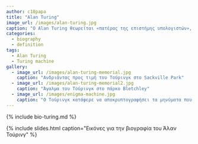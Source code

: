 ```yaml
---
author: c18papa
title: "Alan Turing"
image_url: /images/alan-turing.jpg
caption: "Ο Alan Turing θεωρείται «πατέρας της επιστήμης υπολογιστών», χάρη στην πολύ μεγάλη συνεισφορά του στο γνωστικό πεδίο της θεωρίας υπολογισμού αλλά και της τεχνητής νοημοσύνης."
categories:
  - biography
  - definition
tags:
  - Alan Turing
  - Turing machine   
gallery:
  - image_url: /images/alan-turing-memorial.jpg
    caption: "Ανδριάντας προς τιμή του Τούρινγκ στο Sackville Park"
  - image_url: /images/alan-turing-memorial2.jpg
    caption: "Άγαλμα του Τούρινγκ στο πάρκο Bletchley"
  - image_url: /images/enigma-machine.jpg
    caption: "Ο Τούρινγκ κατάφερε να αποκρυπτογραφήσει τα μηνύματα που δημιουργούσε η συσκευή Enigma"
---
```


{% include bio-turing.md %}

{% include slides.html caption="Εικόνες για την βιογραφία του Άλαν Τούρινγ" %}
